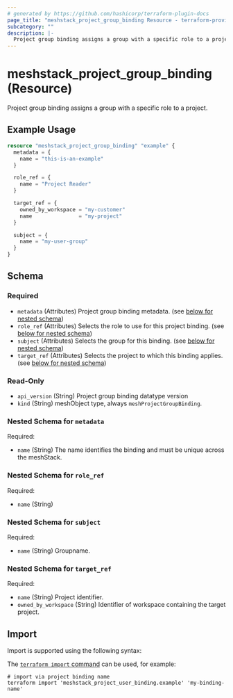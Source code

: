 ```yaml
---
# generated by https://github.com/hashicorp/terraform-plugin-docs
page_title: "meshstack_project_group_binding Resource - terraform-provider-meshstack"
subcategory: ""
description: |-
  Project group binding assigns a group with a specific role to a project.
---
```


# meshstack_project_group_binding (Resource)

Project group binding assigns a group with a specific role to a project.

## Example Usage

```terraform
resource "meshstack_project_group_binding" "example" {
  metadata = {
    name = "this-is-an-example"
  }

  role_ref = {
    name = "Project Reader"
  }

  target_ref = {
    owned_by_workspace = "my-customer"
    name               = "my-project"
  }

  subject = {
    name = "my-user-group"
  }
}
```

<!-- schema generated by tfplugindocs -->
## Schema

### Required

- `metadata` (Attributes) Project group binding metadata. (see [below for nested schema](#nestedatt--metadata))
- `role_ref` (Attributes) Selects the role to use for this project binding. (see [below for nested schema](#nestedatt--role_ref))
- `subject` (Attributes) Selects the group for this binding. (see [below for nested schema](#nestedatt--subject))
- `target_ref` (Attributes) Selects the project to which this binding applies. (see [below for nested schema](#nestedatt--target_ref))

### Read-Only

- `api_version` (String) Project group binding datatype version
- `kind` (String) meshObject type, always `meshProjectGroupBinding`.

<a id="nestedatt--metadata"></a>
### Nested Schema for `metadata`

Required:

- `name` (String) The name identifies the binding and must be unique across the meshStack.


<a id="nestedatt--role_ref"></a>
### Nested Schema for `role_ref`

Required:

- `name` (String)


<a id="nestedatt--subject"></a>
### Nested Schema for `subject`

Required:

- `name` (String) Groupname.


<a id="nestedatt--target_ref"></a>
### Nested Schema for `target_ref`

Required:

- `name` (String) Project identifier.
- `owned_by_workspace` (String) Identifier of workspace containing the target project.

## Import

Import is supported using the following syntax:

The [`terraform import` command](https://developer.hashicorp.com/terraform/cli/commands/import) can be used, for example:

```shell
# import via project binding name
terraform import 'meshstack_project_user_binding.example' 'my-binding-name'
```
